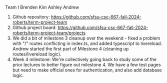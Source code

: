 Team I
Brenden
Kim
Ashley
Andrew

1. Github repository: https://github.com/sfsu-csc-667-fall-2024-roberts/term-project-team
2. Github project board: https://github.com/sfsu-csc-667-fall-2024-roberts/term-project-team/projects
3. We did a bit of milestone 3 cleanup over the weekend - fixed a problem with "/" routes conflicting in index.ts, and added typescript to livereload. Andrew started the first part of Milestone 4 (cleaning up routes/livereload logic).
4. Week 4 milestone: We're collectively going back to study some of the prior lectures to better figure out milestone 4. We have a few test pages but need to make official ones for authentication, and also add database logic.